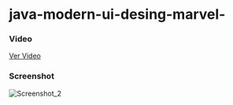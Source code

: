 # java-modern-ui-desing-marvel-

### Video

[Ver Video](https://www.youtube.com/watch?v=HDt6Pd-030k)

### Screenshot
![Screenshot_2](https://user-images.githubusercontent.com/49163538/61567328-c02a3380-aa44-11e9-9278-82a75b41c266.png)

